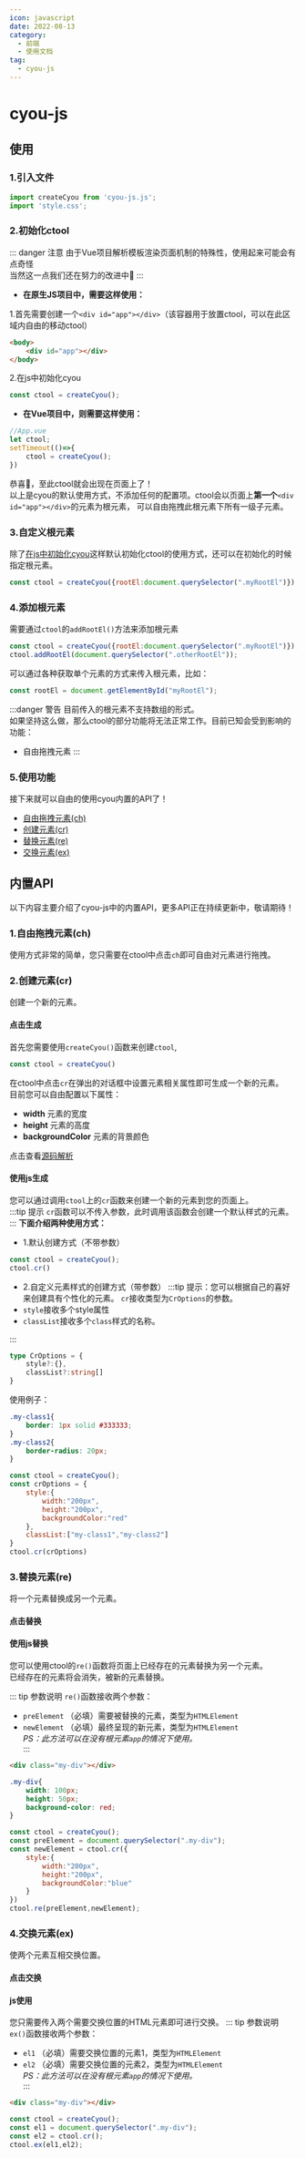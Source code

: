```yaml
---
icon: javascript
date: 2022-08-13
category:
  - 前端
  - 使用文档
tag:
  - cyou-js
---
```

# cyou-js

## 使用
### 1.引入文件

```js
import createCyou from 'cyou-js.js';
import 'style.css';
```

### 2.初始化ctool

::: danger 注意
由于Vue项目解析模板渲染页面机制的特殊性，使用起来可能会有点奇怪<br>
当然这一点我们还在努力的改进中💪
:::

- **在原生JS项目中，需要这样使用：**<br>

1.首先需要创建一个`<div id="app"></div>`（该容器用于放置ctool，可以在此区域内自由的移动ctool）
```html
<body>
    <div id="app"></div>
</body>
```

2.在js中初始化cyou
```js
const ctool = createCyou();
```

- **在Vue项目中，则需要这样使用：**

```js
//App.vue
let ctool;
setTimeout(()=>{
    ctool = createCyou();
})
```
恭喜🎉，至此ctool就会出现在页面上了！<br>
以上是cyou的默认使用方式，不添加任何的配置项。ctool会以页面上**第一个**`<div id="app"></div>`的元素为根元素，
可以自由拖拽此根元素下所有一级子元素。

### 3.自定义根元素

除了[在js中初始化cyou](getting-start.html#_2-初始化ctool)这样默认初始化ctool的使用方式，还可以在初始化的时候指定根元素。
```js
const ctool = createCyou({rootEl:document.querySelector(".myRootEl")});
```

### 4.添加根元素

需要通过`ctool`的`addRootEl()`方法来添加根元素
```js
const ctool = createCyou({rootEl:document.querySelector(".myRootEl")});
ctool.addRootEl(document.querySelector(".otherRootEl"));
```

可以通过各种获取单个元素的方式来传入根元素，比如：
```js
const rootEl = document.getElementById("myRootEl");
```

:::danger 警告
目前传入的根元素不支持数组的形式。<br>
如果坚持这么做，那么ctool的部分功能将无法正常工作。目前已知会受到影响的功能：
- 自由拖拽元素
:::

### 5.使用功能

接下来就可以自由的使用cyou内置的API了！
- [自由拖拽元素(ch)](./cyou-js.md#_1-自由拖拽元素-ch)
- [创建元素(cr)](./cyou-js.md#_2-创建元素-cr)
- [替换元素(re)](./cyou-js.md#_3-替换元素-re)
- [交换元素(ex)](./cyou-js.md#_4-交换元素-ex)

## 内置API
以下内容主要介绍了cyou-js中的内置API，更多API正在持续更新中，敬请期待！

### 1.自由拖拽元素(ch)
使用方式非常的简单，您只需要在ctool中点击`ch`即可自由对元素进行拖拽。

### 2.创建元素(cr)

创建一个新的元素。

#### 点击生成

首先您需要使用`createCyou()`函数来创建`ctool`,

```ts
const ctool = createCyou()
```

在ctool中点击`cr`在弹出的对话框中设置元素相关属性即可生成一个新的元素。<br>
目前您可以自由配置以下属性：

- **width** 元素的宽度
- **height** 元素的高度
- **backgroundColor** 元素的背景颜色

点击查看[源码解析](/code/cr-code.md)

#### 使用js生成

您可以通过调用`ctool`上的`cr`函数来创建一个新的元素到您的页面上。<br>
:::tip 提示
`cr`函数可以不传入参数，此时调用该函数会创建一个默认样式的元素。
:::
**下面介绍两种使用方式：**

- 1.默认创建方式（不带参数）

```js
const ctool = createCyou();
ctool.cr()
```

- 2.自定义元素样式的创建方式（带参数）
  :::tip 提示：您可以根据自己的喜好来创建具有个性化的元素。
  `cr`接收类型为`CrOptions`的参数。<br>
- `style`接收多个style属性
- `classList`接收多个`class`样式的名称。<br>

:::

```ts
type CrOptions = {
    style?:{},
    classList?:string[]
}
```

使用例子：

```css
.my-class1{
    border: 1px solid #333333;
}
.my-class2{
    border-radius: 20px;
}
```

```js {10}
const ctool = createCyou();
const crOptions = {
    style:{
        width:"200px",
        height:"200px",
        backgroundColor:"red"
    },
    classList:["my-class1","my-class2"]
}
ctool.cr(crOptions)
```

### 3.替换元素(re)

将一个元素替换成另一个元素。

#### 点击替换



#### 使用js替换

您可以使用ctool的`re()`函数将页面上已经存在的元素替换为另一个元素。<br>
已经存在的元素将会消失，被新的元素替换。<br>

::: tip 参数说明
`re()`函数接收两个参数：

- `preElement` （必填）需要被替换的元素，类型为`HTMLElement`
- `newElement` （必填）最终呈现的新元素，类型为`HTMLElement`<br>
  *PS：此方法可以在没有根元素`app`的情况下使用。*<br>
  :::

```html
<div class="my-div"></div>
```

```css
.my-div{
    width: 100px;
    height: 50px;
    background-color: red;
}
```

```js {10}
const ctool = createCyou();
const preElement = document.querySelector(".my-div");
const newElement = ctool.cr({
    style:{
        width:"200px",
        height:"200px",
        backgroundColor:"blue"
    }
})
ctool.re(preElement,newElement);
```

### 4.交换元素(ex)

使两个元素互相交换位置。

#### 点击交换

#### js使用

您只需要传入两个需要交换位置的HTML元素即可进行交换。
::: tip 参数说明
`ex()`函数接收两个参数：

- `el1` （必填）需要交换位置的元素1，类型为`HTMLElement`
- `el2` （必填）需要交换位置的元素2，类型为`HTMLElement`<br>
  *PS：此方法可以在没有根元素`app`的情况下使用。*<br>
  :::

```html
<div class="my-div"></div>
```

```js {4}
const ctool = createCyou();
const el1 = document.querySelector(".my-div");
const el2 = ctool.cr();
ctool.ex(el1,el2);
```